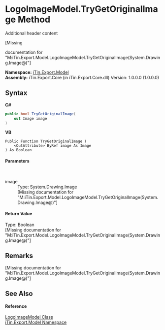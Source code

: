 # LogoImageModel.TryGetOriginalImage Method 
Additional header content 

\[Missing <summary> documentation for "M:iTin.Export.Model.LogoImageModel.TryGetOriginalImage(System.Drawing.Image@)"\]

**Namespace:**&nbsp;<a href="ef57ffcc-e95e-b212-5a46-9aa6f5a3511f">iTin.Export.Model</a><br />**Assembly:**&nbsp;iTin.Export.Core (in iTin.Export.Core.dll) Version: 1.0.0.0 (1.0.0.0)

## Syntax

**C#**<br />
``` C#
public bool TryGetOriginalImage(
	out Image image
)
```

**VB**<br />
``` VB
Public Function TryGetOriginalImage ( 
	<OutAttribute> ByRef image As Image
) As Boolean
```


#### Parameters
&nbsp;<dl><dt>image</dt><dd>Type: System.Drawing.Image<br />\[Missing <param name="image"/> documentation for "M:iTin.Export.Model.LogoImageModel.TryGetOriginalImage(System.Drawing.Image@)"\]</dd></dl>

#### Return Value
Type: Boolean<br />\[Missing <returns> documentation for "M:iTin.Export.Model.LogoImageModel.TryGetOriginalImage(System.Drawing.Image@)"\]

## Remarks
\[Missing <remarks> documentation for "M:iTin.Export.Model.LogoImageModel.TryGetOriginalImage(System.Drawing.Image@)"\]

## See Also


#### Reference
<a href="8f7b0b96-133a-1032-18c8-f90b2e490c0b">LogoImageModel Class</a><br /><a href="ef57ffcc-e95e-b212-5a46-9aa6f5a3511f">iTin.Export.Model Namespace</a><br />
